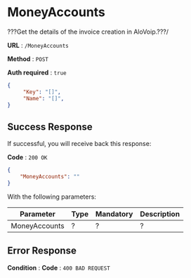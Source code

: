 # MoneyAccounts

???Get the details of the invoice creation in AloVoip.???/


**URL** : `/MoneyAccounts`

**Method** : `POST`

**Auth required** : `true`


```json
{
     "Key": "[]",
     "Name": "[]",
}
```

## Success Response
If successful, you will receive back this response:

**Code** : `200 OK`

```json
{
    "MoneyAccounts": ""
}

```
With the following parameters:

|Parameter|Type|Mandatory|Description|
|-|-|-|-| 
|MoneyAccounts|? |? | ? |
## Error Response

**Condition** : 
**Code** : `400 BAD REQUEST`



